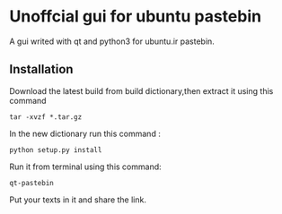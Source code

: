 # Unoffcial gui for ubuntu pastebin
A gui writed with qt and python3 for ubuntu.ir pastebin.  
## Installation
Download the latest build from build dictionary,then extract it using this command
```
tar -xvzf *.tar.gz
```  
In the new dictionary run this command :
```
python setup.py install
```
Run it from terminal using this command:
```
qt-pastebin
```
Put your texts in it and share the link.  
